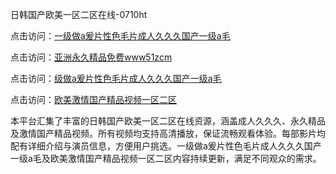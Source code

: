 日韩国产欧美一区二区在线-0710ht

点击访问：<a href="https://heiliaozj3tjd.pages.dev">一级做a爰片性色毛片成人久久久国产一级a毛</a>

点击访问：<a href="https://heiliaoga6s9v.pages.dev">亚洲永久精品免费www51zcm</a>

点击访问：<a href="https://heiliaowzu4ur.pages.dev">级做a爰片性色毛片成人久久久国产一级a毛</a>

点击访问：<a href="https://heiliaoxwd5i8.pages.dev">欧美激情国产精品视频一区二区</a>

本平台汇集了丰富的日韩国产欧美一区二区在线资源，涵盖成人久久久、永久精品及激情国产精品视频。所有视频均支持高清播放，保证流畅观看体验。每部影片均配有详细介绍与演员信息，方便用户挑选。一级做a爰片性色毛片成人久久久国产一级a毛及欧美激情国产精品视频一区二区内容持续更新，满足不同观众的需求。

<span style="display:none;">[Canonical link](https://github.com/thoi20250710/thoi19)</span>
